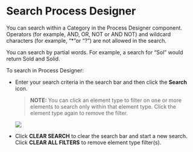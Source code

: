# Search Process Designer

You can search within a Category in the Process Designer component.
Operators (for example, AND, OR, NOT or AND NOT) and wildcard characters
(for example, “\*”or “?”) are not allowed in the search.

You can search by partial words. For example, a search for “Sol” would
return Sold and Solid.

To search in Process Designer:

  - Enter your search criteria in the search bar and then click the
    **Search** icon.
    
    >**NOTE:** You can click an element type to filter on one or more
    elements to search only within that element type. Click the element
    type again to remove the filter.
    
    ![](Resources/Images/SearchProcessDesigner.png)

  - Click **CLEAR SEARCH** to clear the search bar and start a new
    search. Click **CLEAR ALL FILTERS** to remove element type
    filter(s).
